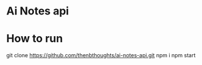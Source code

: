 # Ai Notes api

# How to run
git clone https://github.com/thenbthoughts/ai-notes-api.git
npm i
npm start
